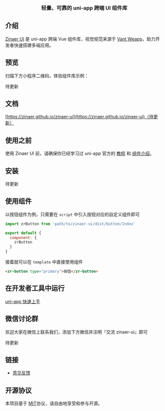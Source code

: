 <!-- <p align="center">
    <img alt="logo" src="" width="120" style="margin-bottom: 10px;">
</p> -->
<h3 align="center">轻量、可靠的 uni-app 跨端 UI 组件库</h3>

## 介绍

[Zinaer UI](https://zinaer.github.io/zinaer-ui) 是 uni-app 跨端 Vue 组件库，视觉规范来源于 [Vant Weapp](https://youzan.github.io/vant-weapp)，助力开发者快速搭建多端应用。

## 预览

扫描下方小程序二维码，体验组件库示例：

<!-- <img src="" width="200" height="200" style="margin-top: 10px;" > -->
待更新

## 文档

[https://zinaer.github.io/zinaer-ui](https://zinaer.github.io/zinaer-ui)（待更新）

## 使用之前

使用 Zinaer UI 前，请确保你已经学习过 uni-app 官方的 [教程](https://uniapp.dcloud.io/) 和 [组件介绍](https://uniapp.dcloud.io/component/)。

## 安装

待更新

<!-- ### 方式一. 通过 npm 安装 (推荐)

uni-app 支持使用 npm 安装第三方包

```bash
# npm
npm i zinaer-ui -S --production

# yarn
yarn add zinaer-ui --production
```

### 方式二. 下载代码

直接通过 git 下载 Zinaer UI 源代码，并将`dist`目录拷贝到自己的项目中
```bash
git clone https://github.com/zinaer/zinaer-ui.git
``` -->

## 使用组件

以按钮组件为例，只需要在 `script` 中引入按钮对应的自定义组件即可

```js
import zrButton from 'path/to/zinaer-ui/dist/button/Index'

export default {
  component: {
    zrButton
  }
}
```

接着就可以在 `template` 中直接使用组件

```html
<zr-button type="primary">按钮</zr-button>
```

## 在开发者工具中运行

[uni-app 快速上手](https://uniapp.dcloud.io/quickstart)

## 微信讨论群

欢迎大家在微信上联系我们，添加下方微信并注明『交流 zinaer-ui』即可

待更新

<!-- <img src="" width="220" height="292" > -->

## 链接

<!-- * [更新日志](https://github.com/zinaer/zinaer-ui/blob/dev/docs/markdown/changelog.md) -->
* [意见反馈](https://github.com/zinaer/zinaer-ui/issues)

## 开源协议

本项目基于 [MIT](https://zh.wikipedia.org/wiki/MIT%E8%A8%B1%E5%8F%AF%E8%AD%89)协议，请自由地享受和参与开源。
